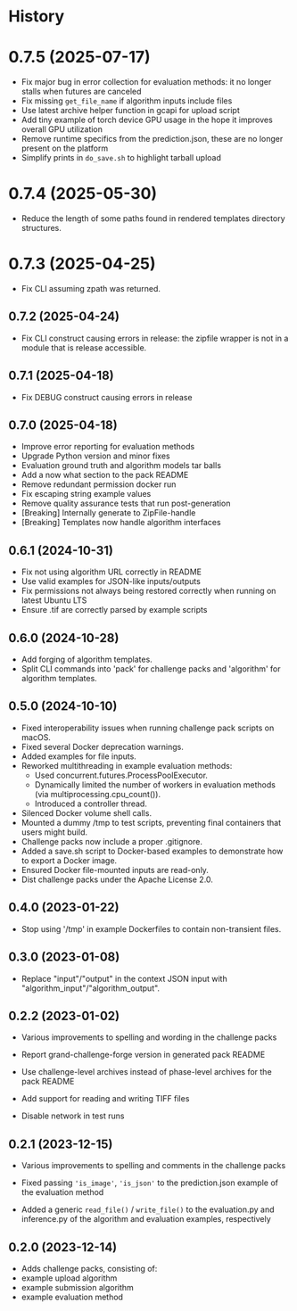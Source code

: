 # History

# 0.7.5 (2025-07-17)
- Fix major bug in error collection for evaluation methods: it no longer stalls when futures are canceled
- Fix missing `get_file_name` if algorithm inputs include files
- Use latest archive helper function in gcapi for upload script
- Add tiny example of torch device GPU usage in the hope it improves overall GPU utilization
- Remove runtime specifics from the prediction.json, these are no longer present on the platform
- Simplify prints in `do_save.sh` to highlight tarball upload

# 0.7.4 (2025-05-30)
- Reduce the length of some paths found in rendered templates directory structures.

# 0.7.3 (2025-04-25)
- Fix CLI assuming zpath was returned.


## 0.7.2 (2025-04-24)
- Fix CLI construct causing errors in release: the zipfile wrapper is not in a module that is release accessible.

## 0.7.1 (2025-04-18)
- Fix DEBUG construct causing errors in release

## 0.7.0 (2025-04-18)
 - Improve error reporting for evaluation methods
 - Upgrade Python version and minor fixes
 - Evaluation ground truth and algorithm models tar balls
 - Add a now what section to the pack README
 - Remove redundant permission docker run
 - Fix escaping string example values
 - Remove quality assurance tests that run post-generation
 - [Breaking] Internally generate to ZipFile-handle
 - [Breaking] Templates now handle algorithm interfaces

## 0.6.1 (2024-10-31)

- Fix not using algorithm URL correctly in README
- Use valid examples for JSON-like inputs/outputs
- Fix permissions not always being restored correctly when running on latest Ubuntu LTS
- Ensure .tif are correctly parsed by example scripts

## 0.6.0 (2024-10-28)

- Add forging of algorithm templates.
- Split CLI commands into 'pack' for challenge packs and 'algorithm' for algorithm templates.

## 0.5.0 (2024-10-10)

- Fixed interoperability issues when running challenge pack scripts on macOS.
- Fixed several Docker deprecation warnings.
- Added examples for file inputs.
- Reworked multithreading in example evaluation methods:
  - Used concurrent.futures.ProcessPoolExecutor.
  - Dynamically limited the number of workers in evaluation methods (via multiprocessing.cpu_count()).
  - Introduced a controller thread.
- Silenced Docker volume shell calls.
- Mounted a dummy /tmp to test scripts, preventing final containers that users might build.
- Challenge packs now include a proper .gitignore.
- Added a save.sh script to Docker-based examples to demonstrate how to export a Docker image.
- Ensured Docker file-mounted inputs are read-only.
- Dist challenge packs under the Apache License 2.0.

## 0.4.0 (2023-01-22)

- Stop using '/tmp' in example Dockerfiles to contain non-transient files.

## 0.3.0 (2023-01-08)

- Replace "input"/"output" in the context JSON input with "algorithm_input"/"algorithm_output".

## 0.2.2 (2023-01-02)

- Various improvements to spelling and wording in the challenge packs

- Report grand-challenge-forge version in generated pack README
- Use challenge-level archives instead of phase-level archives for the pack README
- Add support for reading and writing TIFF files
- Disable network in test runs

## 0.2.1 (2023-12-15)

- Various improvements to spelling and comments in the challenge packs

- Fixed passing `'is_image'`, `'is_json'` to the prediction.json example of the evaluation method
- Added a generic `read_file()` / `write_file()` to the evaluation.py and inference.py of the algorithm and evaluation examples, respectively

## 0.2.0 (2023-12-14)

- Adds challenge packs, consisting of:
- example upload algorithm
- example submission algorithm
- example evaluation method
